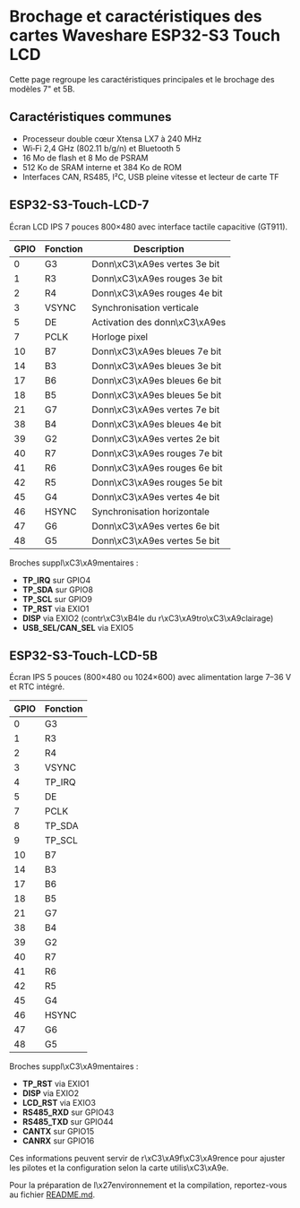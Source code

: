 # Brochage et caractéristiques des cartes Waveshare ESP32-S3 Touch LCD

Cette page regroupe les caractéristiques principales et le brochage des modèles 7" et 5B.
## Caractéristiques communes

- Processeur double cœur Xtensa LX7 à 240 MHz
- Wi‑Fi 2,4 GHz (802.11 b/g/n) et Bluetooth 5
- 16 Mo de flash et 8 Mo de PSRAM
- 512 Ko de SRAM interne et 384 Ko de ROM
- Interfaces CAN, RS485, I²C, USB pleine vitesse et lecteur de carte TF
## ESP32-S3-Touch-LCD-7
Écran LCD IPS 7 pouces 800×480 avec interface tactile capacitive (GT911).

| GPIO | Fonction | Description |
|------|----------|-------------|
|0 | G3 | Donn\xC3\xA9es vertes 3e bit |
|1 | R3 | Donn\xC3\xA9es rouges 3e bit |
|2 | R4 | Donn\xC3\xA9es rouges 4e bit |
|3 | VSYNC | Synchronisation verticale |
|5 | DE | Activation des donn\xC3\xA9es |
|7 | PCLK | Horloge pixel |
|10| B7 | Donn\xC3\xA9es bleues 7e bit |
|14| B3 | Donn\xC3\xA9es bleues 3e bit |
|17| B6 | Donn\xC3\xA9es bleues 6e bit |
|18| B5 | Donn\xC3\xA9es bleues 5e bit |
|21| G7 | Donn\xC3\xA9es vertes 7e bit |
|38| B4 | Donn\xC3\xA9es bleues 4e bit |
|39| G2 | Donn\xC3\xA9es vertes 2e bit |
|40| R7 | Donn\xC3\xA9es rouges 7e bit |
|41| R6 | Donn\xC3\xA9es rouges 6e bit |
|42| R5 | Donn\xC3\xA9es rouges 5e bit |
|45| G4 | Donn\xC3\xA9es vertes 4e bit |
|46| HSYNC | Synchronisation horizontale |
|47| G6 | Donn\xC3\xA9es vertes 6e bit |
|48| G5 | Donn\xC3\xA9es vertes 5e bit |

Broches suppl\xC3\xA9mentaires :
- **TP_IRQ** sur GPIO4
- **TP_SDA** sur GPIO8
- **TP_SCL** sur GPIO9
- **TP_RST** via EXIO1
- **DISP** via EXIO2 (contr\xC3\xB4le du r\xC3\xA9tro\xC3\xA9clairage)
- **USB_SEL/CAN_SEL** via EXIO5

## ESP32-S3-Touch-LCD-5B
Écran IPS 5 pouces (800×480 ou 1024×600) avec alimentation large 7–36 V et RTC intégré.

| GPIO | Fonction |
|------|----------|
|0 | G3 |
|1 | R3 |
|2 | R4 |
|3 | VSYNC |
|4 | TP_IRQ |
|5 | DE |
|7 | PCLK |
|8 | TP_SDA |
|9 | TP_SCL |
|10| B7 |
|14| B3 |
|17| B6 |
|18| B5 |
|21| G7 |
|38| B4 |
|39| G2 |
|40| R7 |
|41| R6 |
|42| R5 |
|45| G4 |
|46| HSYNC |
|47| G6 |
|48| G5 |

Broches suppl\xC3\xA9mentaires :
- **TP_RST** via EXIO1
- **DISP** via EXIO2
- **LCD_RST** via EXIO3
- **RS485_RXD** sur GPIO43
- **RS485_TXD** sur GPIO44
- **CANTX** sur GPIO15
- **CANRX** sur GPIO16

Ces informations peuvent servir de r\xC3\xA9f\xC3\xA9rence pour ajuster les pilotes et la configuration selon la carte utilis\xC3\xA9e.

Pour la préparation de l\x27environnement et la compilation, reportez-vous au fichier [README.md](../README.md).
